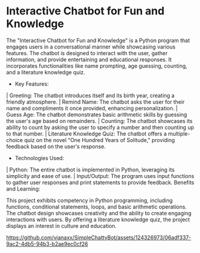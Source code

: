 # Interactive Chatbot for Fun and Knowledge

The "Interactive Chatbot for Fun and Knowledge" is a Python program that engages users in a conversational manner while showcasing various features. The chatbot is designed to interact with the user, gather information, and provide entertaining and educational responses. It incorporates functionalities like name prompting, age guessing, counting, and a literature knowledge quiz.

- Key Features:

| Greeting: The chatbot introduces itself and its birth year, creating a friendly atmosphere.
| Remind Name: The chatbot asks the user for their name and compliments it once provided, enhancing personalization.
| Guess Age: The chatbot demonstrates basic arithmetic skills by guessing the user's age based on remainders.
| Counting: The chatbot showcases its ability to count by asking the user to specify a number and then counting up to that number.
| Literature Knowledge Quiz: The chatbot offers a multiple-choice quiz on the novel "One Hundred Years of Solitude," providing feedback based on the user's response.

- Technologies Used:

| Python: The entire chatbot is implemented in Python, leveraging its simplicity and ease of use.
| Input/Output: The program uses input functions to gather user responses and print statements to provide feedback.
Benefits and Learning:

This project exhibits competency in Python programming, including functions, conditional statements, loops, and basic arithmetic operations. The chatbot design showcases creativity and the ability to create engaging interactions with users. By offering a literature knowledge quiz, the project displays an interest in culture and education.

https://github.com/vianaxx/SimpleChattyBot/assets/124326973/06adf337-9ac2-4db5-94b3-b2ae9ec0cf26

